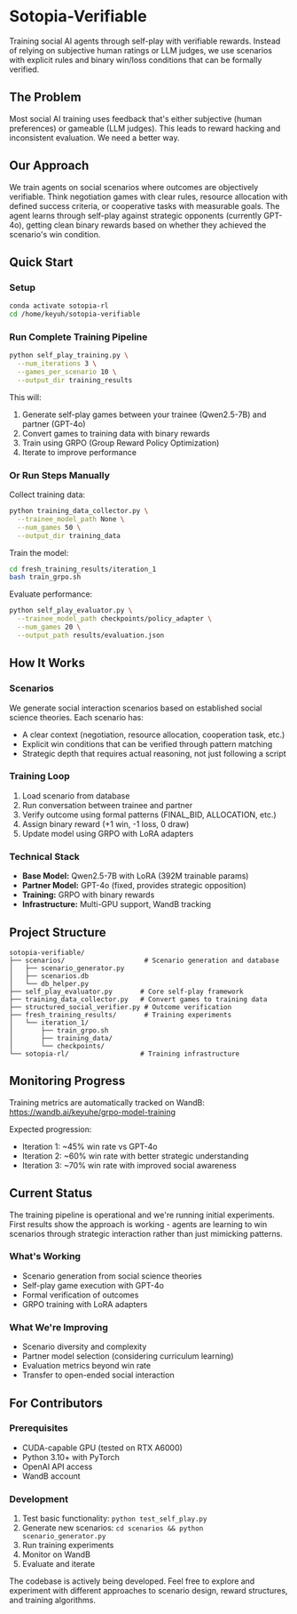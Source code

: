 # Sotopia-Verifiable

Training social AI agents through self-play with verifiable rewards. Instead of relying on subjective human ratings or LLM judges, we use scenarios with explicit rules and binary win/loss conditions that can be formally verified.

## The Problem

Most social AI training uses feedback that's either subjective (human preferences) or gameable (LLM judges). This leads to reward hacking and inconsistent evaluation. We need a better way.

## Our Approach

We train agents on social scenarios where outcomes are objectively verifiable. Think negotiation games with clear rules, resource allocation with defined success criteria, or cooperative tasks with measurable goals. The agent learns through self-play against strategic opponents (currently GPT-4o), getting clean binary rewards based on whether they achieved the scenario's win condition.

## Quick Start

### Setup
```bash
conda activate sotopia-rl
cd /home/keyuh/sotopia-verifiable
```

### Run Complete Training Pipeline
```bash
python self_play_training.py \
  --num_iterations 3 \
  --games_per_scenario 10 \
  --output_dir training_results
```

This will:
1. Generate self-play games between your trainee (Qwen2.5-7B) and partner (GPT-4o)
2. Convert games to training data with binary rewards
3. Train using GRPO (Group Reward Policy Optimization)
4. Iterate to improve performance

### Or Run Steps Manually

Collect training data:
```bash
python training_data_collector.py \
  --trainee_model_path None \
  --num_games 50 \
  --output_dir training_data
```

Train the model:
```bash
cd fresh_training_results/iteration_1
bash train_grpo.sh
```

Evaluate performance:
```bash
python self_play_evaluator.py \
  --trainee_model_path checkpoints/policy_adapter \
  --num_games 20 \
  --output_path results/evaluation.json
```

## How It Works

### Scenarios
We generate social interaction scenarios based on established social science theories. Each scenario has:
- A clear context (negotiation, resource allocation, cooperation task, etc.)
- Explicit win conditions that can be verified through pattern matching
- Strategic depth that requires actual reasoning, not just following a script

### Training Loop
1. Load scenario from database
2. Run conversation between trainee and partner
3. Verify outcome using formal patterns (FINAL_BID, ALLOCATION, etc.)
4. Assign binary reward (+1 win, -1 loss, 0 draw)
5. Update model using GRPO with LoRA adapters

### Technical Stack
- **Base Model:** Qwen2.5-7B with LoRA (392M trainable params)
- **Partner Model:** GPT-4o (fixed, provides strategic opposition)
- **Training:** GRPO with binary rewards
- **Infrastructure:** Multi-GPU support, WandB tracking

## Project Structure

```
sotopia-verifiable/
├── scenarios/                    # Scenario generation and database
│   ├── scenario_generator.py
│   ├── scenarios.db
│   └── db_helper.py
├── self_play_evaluator.py       # Core self-play framework
├── training_data_collector.py   # Convert games to training data
├── structured_social_verifier.py # Outcome verification
├── fresh_training_results/       # Training experiments
│   └── iteration_1/
│       ├── train_grpo.sh
│       ├── training_data/
│       └── checkpoints/
└── sotopia-rl/                  # Training infrastructure
```

## Monitoring Progress

Training metrics are automatically tracked on WandB: https://wandb.ai/keyuhe/grpo-model-training

Expected progression:
- Iteration 1: ~45% win rate vs GPT-4o
- Iteration 2: ~60% win rate with better strategic understanding
- Iteration 3: ~70% win rate with improved social awareness

## Current Status

The training pipeline is operational and we're running initial experiments. First results show the approach is working - agents are learning to win scenarios through strategic interaction rather than just mimicking patterns.

### What's Working
- Scenario generation from social science theories
- Self-play game execution with GPT-4o
- Formal verification of outcomes
- GRPO training with LoRA adapters

### What We're Improving
- Scenario diversity and complexity
- Partner model selection (considering curriculum learning)
- Evaluation metrics beyond win rate
- Transfer to open-ended social interaction

## For Contributors

### Prerequisites
- CUDA-capable GPU (tested on RTX A6000)
- Python 3.10+ with PyTorch
- OpenAI API access
- WandB account

### Development
1. Test basic functionality: `python test_self_play.py`
2. Generate new scenarios: `cd scenarios && python scenario_generator.py`
3. Run training experiments
4. Monitor on WandB
5. Evaluate and iterate

The codebase is actively being developed. Feel free to explore and experiment with different approaches to scenario design, reward structures, and training algorithms.
